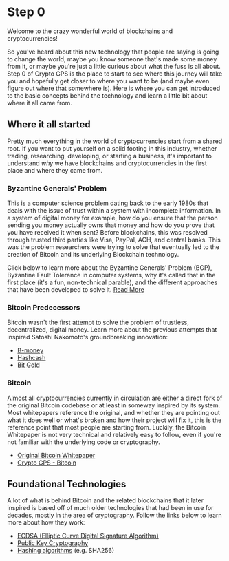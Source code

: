 # Step 0
Welcome to the crazy wonderful world of blockchains and cryptocurrencies!

So you've heard about this new technology that people are saying is going to change the world, maybe you know someone that's made some money from it, or maybe you're just a little curious about what the fuss is all about. Step 0 of Crypto GPS is the place to start to see where this journey will take you and hopefully get closer to where you want to be (and maybe even figure out where that somewhere is). Here is where you can get introduced to the basic concepts behind the technology and learn a little bit about where it all came from.

## Where it all started
Pretty much everything in the world of cryptocurrencies start from a shared root. If you want to put yourself on a solid footing in this industry, whether trading, researching, developing, or starting a business, it's important to understand *why* we have blockchains and cryptocurrencies in the first place and where they came from.

### Byzantine Generals' Problem
This is a computer science problem dating back to the early 1980s that deals with the issue of trust within a system with incomplete information. In a system of digital money for example, how do you ensure that the person sending you money actually owns that money and how do you prove that you have received it when sent? Before blockchains, this was resolved through trusted third parties like Visa, PayPal, ACH, and central banks. This was the problem researchers were trying to solve that eventually led to the creation of Bitcoin and its underlying Blockchain technology.

Click below to learn more about the Byzantine Generals' Problem (BGP), Byzantine Fault Tolerance in computer systems, why it's called that in the first place (it's a fun, non-technical parable), and the different approaches that have been developed to solve it.
[Read More](./cryptography/bgp.md)

### Bitcoin Predecessors
Bitcoin wasn't the first attempt to solve the problem of trustless, decentralized, digital money. Learn more about the previous attempts that inspired Satoshi Nakomoto's groundbreaking innovation:
- [B-money](http://nakamotoinstitute.org/b-money/#selection-23.28-23.383)
- [Hashcash](http://www.hashcash.org/)
- [Bit Gold](http://nakamotoinstitute.org/bit-gold/)

### Bitcoin
Almost all cryptocurrencies currently in circulation are either a direct fork of the original Bitcoin codebase or at least in someway inspired by its system. Most whitepapers reference the original, and whether they are pointing out what it does well or what's broken and how their project will fix it, this is the reference point that most people are starting from. Luckily, the Bitcoin Whitepaper is not very technical and relatively easy to follow, even if you're not familiar with the underlying code or cryptography.

- [Original Bitcoin Whitepaper](http://nakamotoinstitute.org/bitcoin/)
- [Crypto GPS - Bitcoin](./bitcoin/introduction.md)

## Foundational Technologies
A lot of what is behind Bitcoin and the related blockchains that it later inspired is based off of much older technologies that had been in use for decades, mostly in the area of cryptography. Follow the links below to learn more about how they work:
- [ECDSA (Elliptic Curve Digital Signature Algorithm)](./cryptography/ecdsa.md)
- [Public Key Cryptography](./cryptography/public-key.md)
- [Hashing algorithms](./cryptography/hashing.md) (e.g. SHA256)
